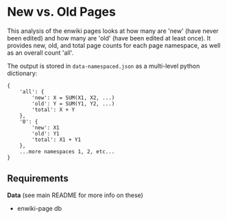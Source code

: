 New vs. Old Pages
=================
This analysis of the enwiki pages looks at how many are 'new' (have never been
edited) and how many are 'old' (have been edited at least once).  It provides
new, old, and total page counts for each page namespace, as well as an overall
count 'all'.

The output is stored in `data-namespaced.json` as a multi-level python dictionary:

    {
        'all': {
            'new': X = SUM(X1, X2, ...)
            'old': Y = SUM(Y1, Y2, ...)
            'total': X + Y
        },
        '0': {
            'new': X1
            'old': Y1
            'total': X1 + Y1
        },
        ...more namespaces 1, 2, etc...
    }

Requirements
------------
**Data** (see main README for more info on these)

 * enwiki-page db 
